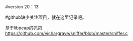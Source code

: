 

#version 20：13

#github缺少关注项目，就在这里记录吧。

基于libpcap的抓包 
https://github.com/vichargrave/sniffer/blob/master/sniffer.c
